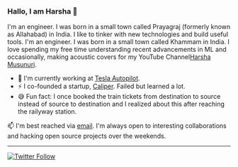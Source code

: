 ### Hallo, I am Harsha 👋

<!--
**deshraj/deshraj** is a ✨ _special_ ✨ repository because its `README.md` (this file) appears on your GitHub profile.
-->

I'm an engineer. I was born in a small town called Prayagraj (formerly known as Allahabad) in India. I like to tinker with new technologies and build useful tools.
I'm an engineer. I was born in a small town called Khammam in India. I love spending my free time understanding recent advancements in ML and occasionally, making acoustic covers for my YouTube Channel[Harsha Musunuri](https://www.youtube.com/HarshaMusunuri).
- 🔭 I'm currently working at [Tesla Autopilot](http://tesla.com/autopilotai).
- ⚡ I co-founded a startup, [Caliper](https://medium.com/caliper/introducing-caliper-3109fbd84513). Failed but learned a lot.
- 😅 Fun fact: I once booked the train tickets from destination to source instead of source to destination and I realized about this after reaching the railyway station. 

📫 I'm best reached via [email](https://deshraj.xyz). I'm always open to interesting collaborations and hacking open source projects over the weekends.

---

[![Twitter Follow](https://img.shields.io/twitter/follow/deshrajdry?label=Follow&style=social)](https://twitter.com/deshrajdry)

